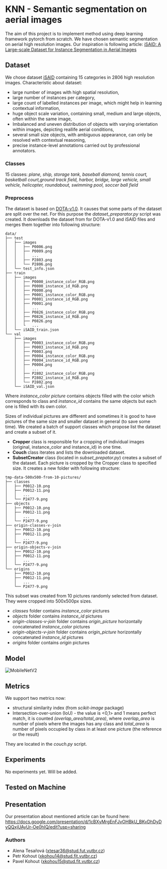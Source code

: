 # KNN - Semantic segmentation on aerial images

The aim of this project is to implement method using deep learning framework pytorch from scratch.
We have chosen semantic segmentation on aerial high resolution images. Our inspiration is following article:
 [iSAID: A Large-scale Dataset for Instance Segmentation in Aerial Images](https://openaccess.thecvf.com/content_CVPRW_2019/papers/DOAI/Zamir_iSAID_A_Large-scale_Dataset_for_Instance_Segmentation_in_Aerial_Images_CVPRW_2019_paper.pdf)


## Dataset
We chose dataset [iSAID](https://captain-whu.github.io/iSAID/) containing 15 categories in 2806 high resolution images.
Characteristic about dataset:
- large number of images with high spatial resolution,
- large number of instances per category,
- large count of labelled instances per image, which might help in learning contextual information,
- huge object scale variation, containing small, medium and large objects, often within the same image,
- Imbalanced and uneven distribution of objects with varying orientation within images, depicting reallife aerial conditions,
- several small size objects, with ambiguous appearance, can only be resolved with contextual reasoning,
- precise instance-level annotations carried out by professional annotators.

### Classes
15 classes: *plane, ship, storage tank, baseball diamond, tennis court, basketball court,ground track field, harbor, bridge, large vehicle, small vehicle, helicopter, roundabout, swimming pool, soccer ball field*

### Preprocess
The dataset is based on [DOTA-v1.0](https://captain-whu.github.io/DOTA/dataset.html). It causes that some parts of the dataset are split over the net.
For this purpose the *dataset_preparator.py* script was created. It downloads the dataset from for DOTA-v1.0 and iSAID files and merges them together into following structure:
```shell
data/
├── test
│   ├── images
│   │   ├── P0006.png
│   │   ├── P0009.png
│   │   │   ...
│   │   ├── P2803.png
│   │   └── P2806.png
│   └── test_info.json
├── train
│   ├── images
│   │   ├── P0000_instance_color_RGB.png
│   │   ├── P0000_instance_id_RGB.png
│   │   ├── P0000.png
│   │   ├── P0001_instance_color_RGB.png
│   │   ├── P0001_instance_id_RGB.png
│   │   ├── P0001.png
│   │   │   ...
│   │   ├── P0826_instance_color_RGB.png
│   │   ├── P0826_instance_id_RGB.png
│   │   ├── P0826.png
│   │   └   ...
│   └── iSAID_train.json
└── val
    ├── images
    │   ├── P0003_instance_color_RGB.png
    │   ├── P0003_instance_id_RGB.png
    │   ├── P0003.png
    │   ├── P0004_instance_color_RGB.png
    │   ├── P0004_instance_id_RGB.png
    │   ├── P0004.png
    │   │   ...
    │   ├── P2802_instance_color_RGB.png
    │   ├── P2802_instance_id_RGB.png
    │   └── P2802.png
    └── iSAID_val.json
```
Where *instance_color picture* contains objects filled with the color which corresponds to class and 
*instance_id* contains the same objects but each one is filled with its own color.

Sizes of individual pictures are different and sometimes it is good to have pictures of the same size and smaller dataset in general (to save some time). We created a batch of support classes
which propose list the dataset and create a subset of it.

- <b>Cropper</b> class is responsible for a cropping of individual images (original, instance_color and instance_id) in one time.
- <b>Couch</b> class iterates and lists the downloaded dataset.
- <b>SubsetCreator</b> class (located in *subset_prepator.py*) creates a subset of the dataset. Each picture is cropped by the Cropper class to 
      specified size. It creates a new folder with following structure:
```shell
tmp-data-500x500-from-10-pictures/
├── classes
│   ├── P0012-10.png
│   ├── P0012-11.png
│   │   ...
│   └── P2477-9.png
├── objects
│   ├── P0012-10.png
│   ├── P0012-11.png
│   │   ...
│   └── P2477-9.png
├── origin-classes-v-join
│   ├── P0012-10.png
│   ├── P0012-11.png
│   │   ...
│   └── P2477-9.png
├── origin-objects-v-join
│   ├── P0012-10.png
│   ├── P0012-11.png
│   │   ...
│   └── P2477-9.png
└── origins
    ├── P0012-10.png
    ├── P0012-11.png
    │   ...
    └── P2477-9.png
```
This subset was created from 10 pictures randomly selected from dataset. They were cropped into 500x500px sizes.
- *classes* folder contains *instance_color* pictures
- *objects* folder contains *instance_id* pictures
- *origin-classes-v-join* folder contains *origin_picture* horizontally concatenated *instance_color* pictures
- *origin-objects-v-join* folder contains *origin_picture* horizontally concatenated *instance_id* pictures
- *origins* folder contains *origin* pictures

## Model

![MobileNetV2](img/mobilenetv2.png)

## Metrics
We support two metrics now:
- structural similarity index (from *scikit-image* package)
- Intersection-over-union (IoU) - the value is <0,1> and 1 means perfect match, it is counted *(overlap_area/total_area)*, where 
  *overlap_area* is number of pixels where the images has any class 
  and *total_area* is number of pixels occupied by class in at least 
  one picture (the reference or the result)
  
They are located in the *couch.py* script. 

## Experiments
No experiments yet. Will be added.

## Tested on Machine


## Presentation
Our presentation about mentioned article can be found here: https://docs.google.com/presentation/d/1cBXyMrgEnFJvOHBkU_BKvDhDyDyQQxjUAyUr-Oe0hIQ/edit?usp=sharing

### Authors
- Alena Tesařová (xtesar36@stud.fut.vutbr.cz)
- Petr Kohout (xkohou14@stud.fit.vutbr.cz)
- Pavel Kohout (xkohou15@stud.fit.vutbr.cz)
